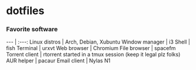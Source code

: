 # dotfiles

### Favorite software
--- | :---:
Linux distros | Arch, Debian, Xubuntu
Window manager | i3
Shell | fish
Terminal | urxvt
Web browser | Chromium
File browser | spacefm
Torrent client | rtorrent started in a tmux session (keep it legal plz folks)
AUR helper | pacaur
Email client | Nylas N1
